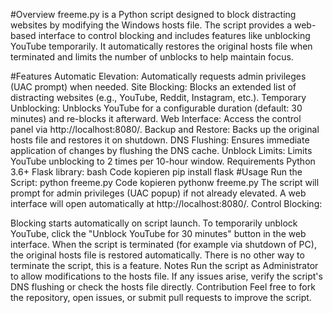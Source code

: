 #Overview
freeme.py is a Python script designed to block distracting websites by modifying the Windows hosts file. The script provides a web-based interface to control blocking and includes features like unblocking YouTube temporarily. It automatically restores the original hosts file when terminated and limits the number of unblocks to help maintain focus.

#Features
Automatic Elevation: Automatically requests admin privileges (UAC prompt) when needed.
Site Blocking: Blocks an extended list of distracting websites (e.g., YouTube, Reddit, Instagram, etc.).
Temporary Unblocking: Unblocks YouTube for a configurable duration (default: 30 minutes) and re-blocks it afterward.
Web Interface: Access the control panel via http://localhost:8080/.
Backup and Restore: Backs up the original hosts file and restores it on shutdown.
DNS Flushing: Ensures immediate application of changes by flushing the DNS cache.
Unblock Limits: Limits YouTube unblocking to 2 times per 10-hour window.
Requirements
Python 3.6+
Flask library:
bash
Code kopieren
pip install flask
#Usage
Run the Script:
python freeme.py
Code kopieren
pythonw freeme.py
The script will prompt for admin privileges (UAC popup) if not already elevated.
A web interface will open automatically at http://localhost:8080/.
Control Blocking:

Blocking starts automatically on script launch.
To temporarily unblock YouTube, click the "Unblock YouTube for 30 minutes" button in the web interface.
When the script is terminated (for example via shutdown of PC), the original hosts file is restored automatically. There is no other way to terminate the script, this is a feature.
Notes
Run the script as Administrator to allow modifications to the hosts file.
If any issues arise, verify the script's DNS flushing or check the hosts file directly.
Contribution
Feel free to fork the repository, open issues, or submit pull requests to improve the script.
